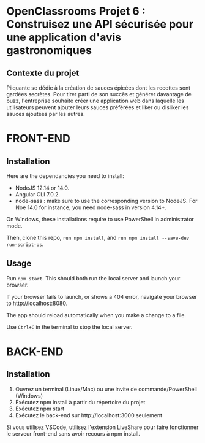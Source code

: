 # OpenClassrooms Projet 6 : Construisez une API sécurisée pour une application d'avis gastronomiques #

## Contexte du projet ##

Piiquante se dédie à la création de sauces épicées dont les recettes sont gardées
secrètes. Pour tirer parti de son succès et générer davantage de buzz, l'entreprise
souhaite créer une application web dans laquelle les utilisateurs peuvent ajouter
leurs sauces préférées et liker ou disliker les sauces ajoutées par les autres.

# FRONT-END #

## Installation ##

Here are the dependancies you need to install:
- NodeJS 12.14 or 14.0.
- Angular CLI 7.0.2.
- node-sass : make sure to use the corresponding version to NodeJS. For Noe 14.0 for instance, you need node-sass in version 4.14+.

On Windows, these installations require to use PowerShell in administrator mode.

Then, clone this repo, `run npm install`, and `run npm install --save-dev run-script-os`.


## Usage ##

Run `npm start`. This should both run the local server and launch your browser.

If your browser fails to launch, or shows a 404 error, navigate your browser to http://localhost:8080.

The app should reload automatically when you make a change to a file.

Use `Ctrl+C` in the terminal to stop the local server.

# BACK-END #

## Installation ##

1. Ouvrez un terminal (Linux/Mac) ou une invite de commande/PowerShell
(Windows)
2. Exécutez npm install à partir du répertoire du projet
3. Exécutez npm start
4. Exécutez le back-end sur http://localhost:3000 seulement

Si vous utilisez VSCode, utilisez l'extension LiveShare pour faire fonctionner le
serveur front-end sans avoir recours à npm install.